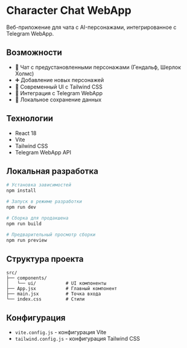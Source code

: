 # Character Chat WebApp

Веб-приложение для чата с AI-персонажами, интегрированное с Telegram WebApp.

## Возможности

- 💬 Чат с предустановленными персонажами (Гендальф, Шерлок Холмс)
- ➕ Добавление новых персонажей
- 🎨 Современный UI с Tailwind CSS
- 📱 Интеграция с Telegram WebApp
- 💾 Локальное сохранение данных

## Технологии

- React 18
- Vite
- Tailwind CSS
- Telegram WebApp API

## Локальная разработка

```bash
# Установка зависимостей
npm install

# Запуск в режиме разработки
npm run dev

# Сборка для продакшена
npm run build

# Предварительный просмотр сборки
npm run preview
```


## Структура проекта

```
src/
├── components/
│   └── ui/           # UI компоненты
├── App.jsx           # Главный компонент
├── main.jsx          # Точка входа
└── index.css         # Стили
```

## Конфигурация

- `vite.config.js` - конфигурация Vite
- `tailwind.config.js` - конфигурация Tailwind CSS